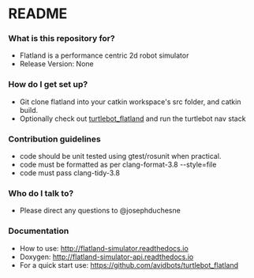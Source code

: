 # README #

### What is this repository for? ###

* Flatland is a performance centric 2d robot simulator
* Release Version: None

### How do I get set up? ###

* Git clone flatland into your catkin workspace's src folder, and catkin build.
* Optionally check out [turtlebot_flatland](https://github.com/avidbots/turtlebot_flatland) and run the turtlebot nav stack

### Contribution guidelines ###

* code should be unit tested using gtest/rosunit when practical.
* code must be formatted as per clang-format-3.8 --style=file
* code must pass clang-tidy-3.8 

### Who do I talk to? ###

* Please direct any questions to @josephduchesne

### Documentation ###

* How to use: http://flatland-simulator.readthedocs.io
* Doxygen: http://flatland-simulator-api.readthedocs.io
* For a quick start use: https://github.com/avidbots/turtlebot_flatland
